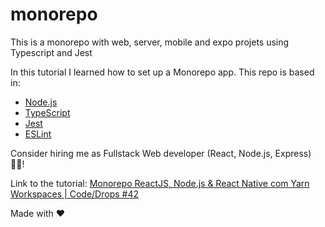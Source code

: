 # monorepo
This is a monorepo with web, server, mobile and expo projets using Typescript and Jest

In this tutorial I learned how to set up a Monorepo app. This repo is based in:

- [Node.js](https://www.nodejs.org)
- [TypeScript](https://www.typescriptlang.org/)
- [Jest](https://www.jestjs.io)
- [ESLint](https://eslint.org/)

Consider hiring me as Fullstack Web developer (React, Node.js, Express) 👨‍💻!

Link to the tutorial:
[Monorepo ReactJS, Node.js & React Native com Yarn Workspaces | Code/Drops #42](https://www.youtube.com/watch?v=k5TkBcUTJus)

Made with :heart:

